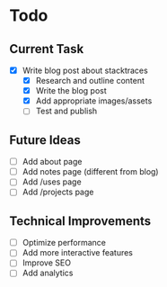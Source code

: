 # Todo

## Current Task

- [x] Write blog post about stacktraces
  - [x] Research and outline content
  - [x] Write the blog post
  - [x] Add appropriate images/assets
  - [ ] Test and publish

## Future Ideas

- [ ] Add about page
- [ ] Add notes page (different from blog)
- [ ] Add /uses page
- [ ] Add /projects page

## Technical Improvements

- [ ] Optimize performance
- [ ] Add more interactive features
- [ ] Improve SEO
- [ ] Add analytics
